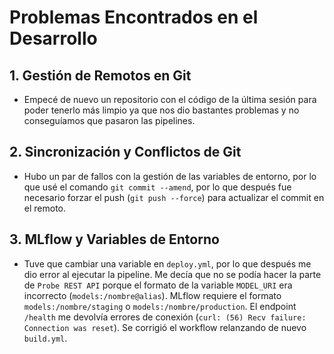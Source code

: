 # Problemas Encontrados en el Desarrollo

## 1. Gestión de Remotos en Git
- Empecé de nuevo un repositorio con el código de la última sesión para poder tenerlo más limpio ya que nos dio bastantes problemas y no conseguíamos que pasaron las pipelines.

## 2. Sincronización y Conflictos de Git
- Hubo un par de fallos con la gestión de las variables de entorno, por lo que usé el comando `git commit --amend`, por lo que después fue necesario forzar el push (`git push --force`) para actualizar el commit en el remoto.

## 3. MLflow y Variables de Entorno
- Tuve que cambiar una variable en `deploy.yml`, por lo que después me dio error al ejecutar la pipeline. Me decía que no se podía hacer la parte de `Probe REST API` porque el formato de la variable `MODEL_URI` era incorrecto (`models:/nombre@alias`). MLflow requiere el formato `models:/nombre/staging` o `models:/nombre/production`. El endpoint `/health` me devolvía errores de conexión (`curl: (56) Recv failure: Connection was reset`). Se corrigió el workflow relanzando de nuevo `build.yml`.
